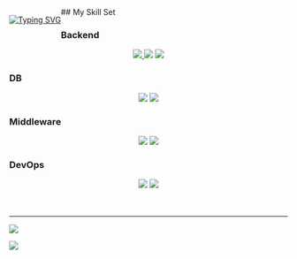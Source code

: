 
<div style="float: left;">

  [![Typing SVG](https://readme-typing-svg.demolab.com?font=Fira+Code&pause=1000&color=F7F7F7&random=false&width=435&lines=Hello+World;This+is+Kiuk's+GitHub)](https://git.io/typing-svg)

</div>
## My Skill Set

  ### Backend  
  <div align="center">  
    <a href="test/README.md">
      <img src="https://img.shields.io/badge/java-007396?style=for-the-badge&logo=Java&logoColor=white">
    </a>
    <img src="https://img.shields.io/badge/kotlin-7F52FF?style=for-the-badge&logo=Kotlin&logoColor=white">
    <img src="https://img.shields.io/badge/springboot-6DB33F?style=for-the-badge&logo=Springboot&logoColor=white">
  </div>
  

  ### DB  
  <div align="center">  
    <img src="https://img.shields.io/badge/mysql-4479A1?style=for-the-badge&logo=Mysql&logoColor=white">
    <img src="https://img.shields.io/badge/oracle-F80000?style=for-the-badge&logo=Oracle&logoColor=white">
  </div>

  ### Middleware
  <div align="center">  
    <img src="https://img.shields.io/badge/rabbitmq-FF6600?style=for-the-badge&logo=RabbitMQ&logoColor=white">
    <img src="https://img.shields.io/badge/grpc-2596BE?style=for-the-badge&logo=gRPC&logoColor=white">
  </div>


  ### DevOps  
  <div align="center">  
    <img src="https://img.shields.io/badge/aws-232F3E?style=for-the-badge&logo=amazonaws&logoColor=white">
    <img src="https://img.shields.io/badge/docker-2496ED?style=for-the-badge&logo=docker&logoColor=white">
  </div>

  <br/>  
  <br/>  

<!-- <details>
<summary>
  🔭내가 자주 쓰는 ...
</summary>
   <br>

  [![Top Langs](https://github-readme-stats.vercel.app/api/top-langs/?username=kokiuk)](https://github.com/anuraghazra/github-readme-stats)


</details> -->

<!-- <details>
<summary>
  🌱내가 지금 배우는 ... 
</summary>
   <br>
  <div align="center">
    <a href="test/README.md">
      <img src="https://img.shields.io/badge/Java-ED8B00?style=for-the-badge&logo=openjdk&logoColor=white">
    </a>
    <img src="https://img.shields.io/badge/JavaScript-F7DF1E?style=for-the-badge&logo=JavaScript&logoColor=white">
    <img src="https://img.shields.io/badge/GitHub-100000?style=for-the-badge&logo=github&logoColor=white">
    <img src="https://img.shields.io/badge/HTML-239120?style=for-the-badge&logo=html5&logoColor=white">
    <img src="https://img.shields.io/badge/CSS-239120?&style=for-the-badge&logo=css3&logoColor=white">
  </div>
</details> -->

<hr>


<a href="https://www.instagram.com/"><img src="https://img.shields.io/badge/Instagram-E4405F?style=flat-square&logo=Instagram&logoColor=white"/></a>



<img src="https://capsule-render.vercel.app/api?type=waving&color=BDBDC8&height=150&section=footer" />

